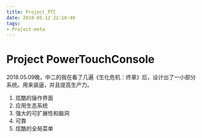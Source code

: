 ```yaml
---
title: Project_PTC
date: 2018-05-12 22:10:49
tags:
- Project-meta
---
```


# Project PowerTouchConsole

2018.05.09晚，中二的我在看了几遍《生化危机：终章》后，设计出了一小部分系统。用来装逼，并且提高生产力。

1. 炫酷的操作界面
1. 应用生态系统
1. 强大的可扩展性和脑洞
1. 可靠
1. 炫酷的全局菜单


